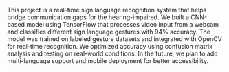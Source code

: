 This project is a real-time sign language recognition system that helps bridge communication gaps for the hearing-impaired. We built a CNN-based model using TensorFlow that processes video input from a webcam and classifies different sign language gestures with 94% accuracy. The model was trained on labeled gesture datasets and integrated with OpenCV for real-time recognition. We optimized accuracy using confusion matrix analysis and testing on real-world conditions. In the future, we plan to add multi-language support and mobile deployment for better accessibility.

